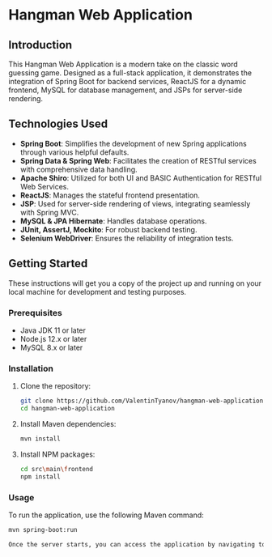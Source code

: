 # Hangman Web Application

## Introduction
This Hangman Web Application is a modern take on the classic word guessing game. Designed as a full-stack application, it demonstrates the integration of Spring Boot for backend services, ReactJS for a dynamic frontend, MySQL for database management, and JSPs for server-side rendering.

## Technologies Used
- **Spring Boot**: Simplifies the development of new Spring applications through various helpful defaults.
- **Spring Data & Spring Web**: Facilitates the creation of RESTful services with comprehensive data handling.
- **Apache Shiro**: Utilized for both UI and BASIC Authentication for RESTful Web Services.
- **ReactJS**: Manages the stateful frontend presentation.
- **JSP**: Used for server-side rendering of views, integrating seamlessly with Spring MVC.
- **MySQL & JPA Hibernate**: Handles database operations.
- **JUnit, AssertJ, Mockito**: For robust backend testing.
- **Selenium WebDriver**: Ensures the reliability of integration tests.

## Getting Started
These instructions will get you a copy of the project up and running on your local machine for development and testing purposes. 

### Prerequisites
- Java JDK 11 or later
- Node.js 12.x or later
- MySQL 8.x or later

### Installation
1. Clone the repository:
   ```bash
   git clone https://github.com/ValentinTyanov/hangman-web-application.git
   cd hangman-web-application
2. Install Maven dependencies:
   ```bash
   mvn install
3. Install NPM packages:
   ```bash
   cd src\main\frontend
   npm install

### Usage
To run the application, use the following Maven command:
   ```bash
   mvn spring-boot:run

Once the server starts, you can access the application by navigating to http://localhost:8080 in your web browser.

